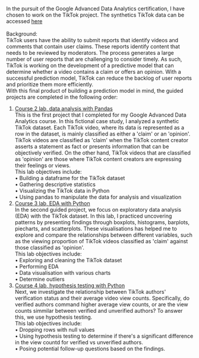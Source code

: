 In the pursuit of the Google Advanced Data Analytics certification, I have chosen to work on the TikTok project. The synthetics TikTok data can be accessed [here](https://docs.google.com/spreadsheets/d/1BTVomLOrzNRGtF4QGTwf86eVm5gOpwpE4Ai_F1NAHbo/template/preview?resourcekey=0-OGt7Jh_Vj5AcZaxwYvegpA)<br><br>
Background:<br> 
TikTok users have the ability to submit reports that identify videos and comments that contain user claims. These reports identify content that needs to be reviewed by moderators. The process generates a large number of user reports that are challenging to consider timely. As such, TikTok is working on the development of a predictive model that can determine whether a video contains a claim or offers an opinion. With a successful prediction model, TikTok can reduce the backlog of user reports and prioritize them more efficiently. <br>With this final product of building a prediction model in mind, the guided projects are completed in the following order:
1) [Course 2 lab, data analysis with Pandas](https://github.com/ZhengLonggg/Google-Advanced-Data-Analytics-Projects/blob/main/Course%202%20lab%2C%20data%20analysis%20with%20Pandas.ipynb) <br>
This is the first project that I completed for my Google Advanced Data Analytics course.  In this fictional case study, I analyzed a synthetic TikTok dataset. Each TikTok video, where its data is represented as a row in the dataset, is mainly classified as either a 'claim' or an 'opinion'. TikTok videos are classified as 'claim' when the TikTok content creator asserts a statement as fact or presents information that can be objectively verified. On the other hand, TikTok videos that are classified as 'opinion' are those where TikTok content creators are expressing their feelings or views.  
This lab objectives include:<br>
• Building a dataframe for the TikTok dataset<br>
• Gathering descriptive statistics<br>
• Visualizing the TikTok data in Python<br>
• Using pandas to manipulate the data for analysis and visualization<br>
2) [Course 3 lab, EDA with Python](https://github.com/ZhengLonggg/Google-Advanced-Data-Analytics-Projects/blob/main/Course%203%20lab%2C%20EDA.ipynb) <br>
In the second guided project, we focus on exploratory data analysis (EDA) with the TikTok dataset. In this lab, I practiced uncovering patterns by presenting findings through boxplots, histograms, barplots, piecharts, and scatterplots. These visualisations has helped me to explore and compare the relationships between different variables, such as the viewing proportion of TikTok videos classified as 'claim' against those classified as 'opinion'. <br>
This lab objectives include:<br>
• Exploring and cleaning the TikTok dataset<br>
• Performing EDA <br>
• Data visualisation with various charts <br>
• Determine outliers <br>
3) [Course 4 lab, hypothesis testing with Python](https://github.com/ZhengLonggg/Google-Advanced-Data-Analytics-Projects/blob/main/Course%204%20lab%2C%20Hypothesis%20Testing.ipynb)  <br>
Next, we investigate the relationship between TikTok authors' verification status and their average video view counts. Specifically, do verified authors command higher average view counts, or are the view counts simmilar between verified and unverified authors? To answer this, we use hypothesis testing. <br>
This lab objectives include:<br>
• Dropping rows with null values <br>
• Using hypothesis testing to determine if there's a significant difference in the view countd for verified vs unverified authors. <br>
• Posing potential follow-up questions based on the findings. 
